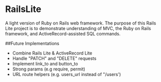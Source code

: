 # RailsLite
A light version of Ruby on Rails web framework. The purpose of this Rails Lite project is to demonstrate understanding of MVC, the Ruby on Rails framework, and ActiveRecord-assisted SQL commands.

##Future Implementations
+ Combine Rails Lite & ActiveRecord Lite
+ Handle "PATCH" and "DELETE" requests
+ Implement link_to and button_to
+ Strong params (e.g require, permit)
+ URL route helpers (e.g. users_url instead of "/users')
